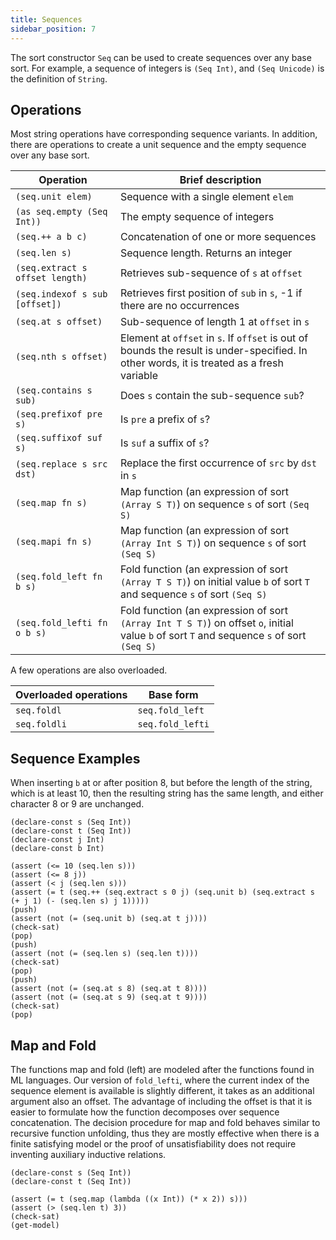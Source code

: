 ```yaml
--- 
title: Sequences
sidebar_position: 7
---
```


The sort constructor `Seq` can be used to create sequences over any base sort.
For example, a sequence of integers is `(Seq Int)`, and `(Seq Unicode)`
is the definition of `String`.

## Operations
Most string operations have corresponding sequence variants. In addition, there are operations
to create a unit sequence and the empty sequence over any base sort.


 Operation                        | Brief description
|---------------------------------|---------------------------|
| `(seq.unit elem)`               | Sequence with a single element `elem` |
| `(as seq.empty (Seq Int))`      | The empty sequence of integers |
| `(seq.++ a b c)`                | Concatenation of one or more sequences |
| `(seq.len s)`                   | Sequence length. Returns an integer |
| `(seq.extract s offset length)` | Retrieves sub-sequence of `s` at `offset` |
| `(seq.indexof s sub [offset])`  | Retrieves first position of `sub` in `s`, -1 if there are no occurrences |
| `(seq.at s offset)`             | Sub-sequence of length 1 at `offset` in `s` |
| `(seq.nth s offset)`            | Element at `offset` in `s`. If `offset` is out of bounds the result is under-specified. In other words, it is treated as a fresh variable |
| `(seq.contains s sub)`          |  Does `s` contain the sub-sequence `sub`? |
| `(seq.prefixof pre s)`          | Is `pre` a prefix of `s`? |
| `(seq.suffixof suf s)`          | Is `suf` a suffix of `s`? |
| `(seq.replace s src dst)`       | Replace the first occurrence of `src` by `dst` in `s` |
| `(seq.map fn s)`                | Map function (an expression of sort `(Array S T)`) on sequence `s` of sort `(Seq S)` |
| `(seq.mapi fn s)`               | Map function (an expression of sort `(Array Int S T)`) on sequence `s` of sort `(Seq S)` |
| `(seq.fold_left fn b s)`        | Fold function (an expression of sort `(Array T S T)`) on initial value `b` of sort `T` and sequence `s` of sort `(Seq S)` |
| `(seq.fold_lefti fn o b s)`     | Fold function (an expression of sort `(Array Int T S T)`) on offset `o`, initial value `b` of sort `T` and sequence `s` of sort `(Seq S)` |

A few operations are also overloaded.

 Overloaded operations            |  Base form
|---------------------------------|----------------------------|
| `seq.foldl`                     | `seq.fold_left`            |
| `seq.foldli`                    | `seq.fold_lefti`           |


## Sequence Examples

When inserting `b` at or after position 8, but before the length of the string, which is at least 10,
then the resulting string has the same length, and either character 8 or 9 are unchanged.
```z3
(declare-const s (Seq Int))
(declare-const t (Seq Int))
(declare-const j Int)
(declare-const b Int)

(assert (<= 10 (seq.len s)))
(assert (<= 8 j))
(assert (< j (seq.len s)))
(assert (= t (seq.++ (seq.extract s 0 j) (seq.unit b) (seq.extract s (+ j 1) (- (seq.len s) j 1)))))
(push)
(assert (not (= (seq.unit b) (seq.at t j))))
(check-sat)
(pop)
(push)
(assert (not (= (seq.len s) (seq.len t))))
(check-sat)
(pop)
(push)
(assert (not (= (seq.at s 8) (seq.at t 8))))
(assert (not (= (seq.at s 9) (seq.at t 9))))
(check-sat)
(pop)
```


## Map and Fold

The functions map and fold (left) are modeled after the functions found in ML languages.
Our version of `fold_lefti`, where the current index of the sequence element is available is slightly different, it takes as an additional argument
also an offset. The advantage of including the offset is that it is easier to formulate how the function decomposes over sequence concatenation.
The decision procedure for map and fold behaves similar to recursive function unfolding, thus they are mostly effective when
there is a finite satisfying model or the proof of unsatisfiability does not require inventing auxiliary inductive relations.

```z3
(declare-const s (Seq Int))
(declare-const t (Seq Int))

(assert (= t (seq.map (lambda ((x Int)) (* x 2)) s)))
(assert (> (seq.len t) 3))
(check-sat)
(get-model)
```

